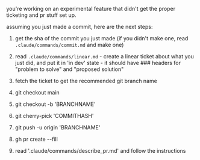 you're working on an experimental feature that didn't get the proper ticketing and pr stuff set up.

assuming you just made a commit, here are the next steps:


1. get the sha of the commit you just made (if you didn't make one, read `.claude/commands/commit.md` and make one)

2. read `.claude/commands/linear.md` - create a linear ticket about what you just did, and put it in 'in dev' state - it should have ### headers for "problem to solve" and "proposed solution"
3. fetch the ticket to get the recommended git branch name
4. git checkout main
5. git checkout -b 'BRANCHNAME'
6. git cherry-pick 'COMMITHASH'
7. git push -u origin 'BRANCHNAME'
8. gh pr create --fill
9. read '.claude/commands/describe_pr.md' and follow the instructions
